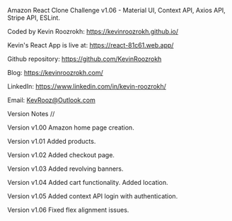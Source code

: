 Amazon React Clone Challenge v1.06 - Material UI, Context API, Axios API, Stripe API, ESLint.

Coded by Kevin Roozrokh: https://kevinroozrokh.github.io/

Kevin's React App is live at: https://react-81c61.web.app/

Github repository: https://github.com/KevinRoozrokh

Blog: https://kevinroozrokh.com/

LinkedIn: https://www.linkedin.com/in/kevin-roozrokh/

Email: KevRooz@Outlook.com

Version Notes //

Version v1.00
Amazon home page creation.

Version v1.01
Added products.

Version v1.02
Added checkout page.

Version v1.03
Added revolving banners.

Version v1.04
Added cart functionality. Added location.

Version v1.05
Added context API login with authentication.

Version v1.06
Fixed flex alignment issues.
